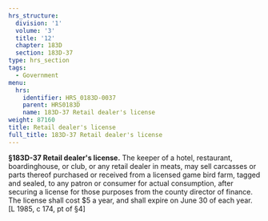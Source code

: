 ```yaml
---
hrs_structure:
  division: '1'
  volume: '3'
  title: '12'
  chapter: 183D
  section: 183D-37
type: hrs_section
tags:
  - Government
menu:
  hrs:
    identifier: HRS_0183D-0037
    parent: HRS0183D
    name: 183D-37 Retail dealer's license
weight: 87160
title: Retail dealer's license
full_title: 183D-37 Retail dealer's license
---
```

**§183D-37 Retail dealer's license.** The keeper of a hotel, restaurant, boardinghouse, or club, or any retail dealer in meats, may sell carcasses or parts thereof purchased or received from a licensed game bird farm, tagged and sealed, to any patron or consumer for actual consumption, after securing a license for those purposes from the county director of finance. The license shall cost $5 a year, and shall expire on June 30 of each year. [L 1985, c 174, pt of §4]